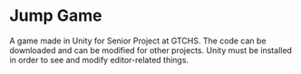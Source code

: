 # Jump Game
A game made in Unity for Senior Project at GTCHS. The code can be downloaded and can be modified for other projects. Unity must be installed in order to see and modify editor-related things.
